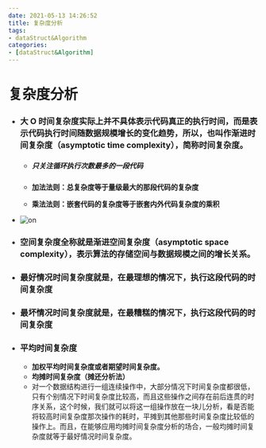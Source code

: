 ```yaml
---
date: 2021-05-13 14:26:52
title: 复杂度分析
tags:
- dataStruct&Algorithm
categories:
- [dataStruct&Algorithm]
---
```


# 复杂度分析

- ### 大 O 时间复杂度实际上并不具体表示代码真正的执行时间，而是表示代码执行时间随数据规模增长的变化趋势，所以，也叫作渐进时间复杂度（asymptotic time complexity），简称时间复杂度。

  - ##### **只关注循环执行次数最多的一段代码**

  - **加法法则：总复杂度等于量级最大的那段代码的复杂度**

  - **乘法法则：嵌套代码的复杂度等于嵌套内外代码复杂度的乘积**

- ![on](E:\github\notebook\dataStruct&Algorithm\assets\on.jpg)

- ### 空间复杂度全称就是渐进空间复杂度（asymptotic space complexity），表示算法的存储空间与数据规模之间的增长关系。

- ### 最好情况时间复杂度就是，在最理想的情况下，执行这段代码的时间复杂度

- ### 最坏情况时间复杂度就是，在最糟糕的情况下，执行这段代码的时间复杂度

- ### 平均时间复杂度

  - **加权平均时间复杂度或者期望时间复杂度。**
  - **均摊时间复杂度（摊还分析法）**
  - 对一个数据结构进行一组连续操作中，大部分情况下时间复杂度都很低，只有个别情况下时间复杂度比较高，而且这些操作之间存在前后连贯的时序关系，这个时候，我们就可以将这一组操作放在一块儿分析，看是否能将较高时间复杂度那次操作的耗时，平摊到其他那些时间复杂度比较低的操作上。而且，在能够应用均摊时间复杂度分析的场合，一般均摊时间复杂度就等于最好情况时间复杂度。